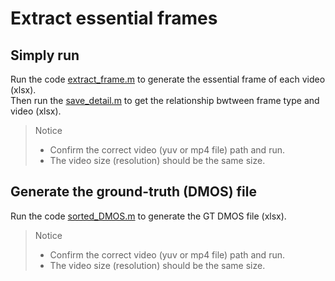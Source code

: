 # Extract essential frames  

## Simply run  
Run the code [extract_frame.m](./1.%20extract%20essential%20frames/extract_frame.m) to generate the essential frame of each video (xlsx).  
Then run the [save_detail.m](./1.%20extract%20essential%20frames/save_detail.m) to get the relationship bwtween frame type and video (xlsx).  
> Notice
> - Confirm the correct video (yuv or mp4 file) path and run.  
> - The video size (resolution) should be the same size.  

## Generate the ground-truth (DMOS) file  
Run the code [sorted_DMOS.m](./1.%20extract%20essential%20frames/sorted_DMOS.m) to generate the GT DMOS file (xlsx).  
> Notice
> - Confirm the correct video (yuv or mp4 file) path and run.  
> - The video size (resolution) should be the same size.  
